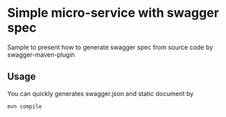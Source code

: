 # Simple micro-service with swagger spec
Sample to present how to generate swagger spec from source code by swagger-maven-plugin

## Usage

You can quickly generates swagger.json and static document by
```bash
mvn compile
````
